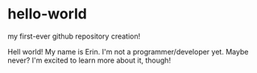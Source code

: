 # hello-world
my first-ever github repository creation!

Hell world! My name is Erin. I'm not a programmer/developer yet. Maybe never? I'm excited to learn more about it, though!
